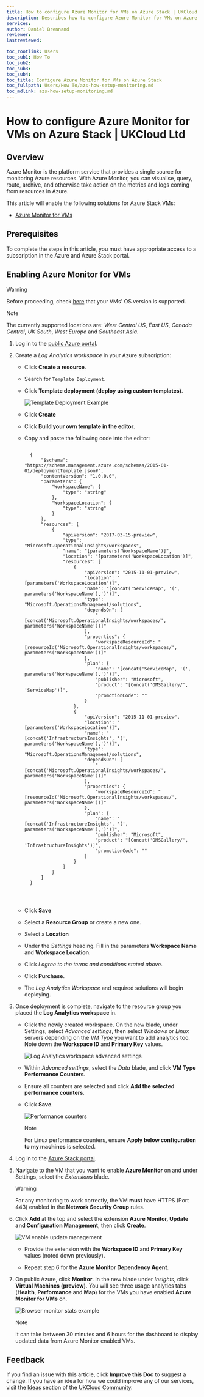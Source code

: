 ```yaml
---
title: How to configure Azure Monitor for VMs on Azure Stack | UKCloud Ltd
description: Describes how to configure Azure Monitor for VMs on Azure Stack
services:
author: Daniel Brennand
reviewer:
lastreviewed:

toc_rootlink: Users
toc_sub1: How To
toc_sub2:
toc_sub3:
toc_sub4:
toc_title: Configure Azure Monitor for VMs on Azure Stack
toc_fullpath: Users/How To/azs-how-setup-monitoring.md
toc_mdlink: azs-how-setup-monitoring.md
---
```


# How to configure Azure Monitor for VMs on Azure Stack | UKCloud Ltd

## Overview

Azure Monitor is the platform service that provides a single source for monitoring Azure resources. With Azure Monitor, you can visualise, query, route, archive, and otherwise take action on the metrics and logs coming from resources in Azure.

This article will enable the following solutions for Azure Stack VMs:

-  [Azure Monitor for VMs](https://docs.microsoft.com/en-us/azure/azure-monitor/insights/vminsights-overview)

## Prerequisites

To complete the steps in this article, you must have appropriate access to a subscription in the Azure and Azure Stack portal.

## Enabling Azure Monitor for VMs

> [!WARNING]
> Before proceeding, check [here](https://docs.microsoft.com/en-gb/azure/azure-monitor/insights/vminsights-enable-overview#supported-operating-systems) that your VMs' OS version is supported.

> [!NOTE]
> The currently supported locations are: *West Central US*, *East US*, *Canada Central*, *UK South*, *West Europe* and *Southeast Asia*.

1. Log in to the [public Azure portal](https://portal.azure.com).

2. Create a *Log Analytics workspace* in your Azure subscription:

    - Click **Create a resource**.

    - Search for `Template Deployment`.

    - Click **Template deployment (deploy using custom templates)**.

        ![Template Deployment Example](images/azs-browser-example-custom-template.png)

    - Click **Create**

    - Click **Build your own template in the editor**.

    - Copy and paste the following code into the editor:

        <pre><code class="language-json">
        {
            "$schema": "https://schema.management.azure.com/schemas/2015-01-01/deploymentTemplate.json#",
            "contentVersion": "1.0.0.0",
            "parameters": {
                "WorkspaceName": {
                    "type": "string"
                },
                "WorkspaceLocation": {
                    "type": "string"
                }
            },
            "resources": [
                {
                    "apiVersion": "2017-03-15-preview",
                    "type": "Microsoft.OperationalInsights/workspaces",
                    "name": "[parameters('WorkspaceName')]",
                    "location": "[parameters('WorkspaceLocation')]",
                    "resources": [
                        {
                            "apiVersion": "2015-11-01-preview",
                            "location": "[parameters('WorkspaceLocation')]",
                            "name": "[concat('ServiceMap', '(', parameters('WorkspaceName'),')')]",
                            "type": "Microsoft.OperationsManagement/solutions",
                            "dependsOn": [
                                "[concat('Microsoft.OperationalInsights/workspaces/', parameters('WorkspaceName'))]"
                            ],
                            "properties": {
                                "workspaceResourceId": "[resourceId('Microsoft.OperationalInsights/workspaces/', parameters('WorkspaceName'))]"
                            },
                            "plan": {
                                "name": "[concat('ServiceMap', '(', parameters('WorkspaceName'),')')]",
                                "publisher": "Microsoft",
                                "product": "[Concat('OMSGallery/', 'ServiceMap')]",
                                "promotionCode": ""
                            }
                        },
                        {
                            "apiVersion": "2015-11-01-preview",
                            "location": "[parameters('WorkspaceLocation')]",
                            "name": "[concat('InfrastructureInsights', '(', parameters('WorkspaceName'),')')]",
                            "type": "Microsoft.OperationsManagement/solutions",
                            "dependsOn": [
                                "[concat('Microsoft.OperationalInsights/workspaces/', parameters('WorkspaceName'))]"
                            ],
                            "properties": {
                                "workspaceResourceId": "[resourceId('Microsoft.OperationalInsights/workspaces/', parameters('WorkspaceName'))]"
                            },
                            "plan": {
                                "name": "[concat('InfrastructureInsights', '(', parameters('WorkspaceName'),')')]",
                                "publisher": "Microsoft",
                                "product": "[Concat('OMSGallery/', 'InfrastructureInsights')]",
                                "promotionCode": ""
                            }
                        }
                    ]
                }
            ]
        }
    </code></pre>

    - Click **Save**

    - Select a **Resource Group** or create a new one.

    - Select a **Location**

    - Under the *Settings* heading. Fill in the parameters **Workspace Name** and **Workspace Location**.

    - Click *I agree to the terms and conditions stated above*.

    - Click **Purchase**.

    - The *Log Analytics Workspace* and required solutions will begin deploying.

3. Once deployment is complete, navigate to the resource group you placed the **Log Analytics workspace** in.

    - Click the newly created workspace. On the new blade, under Settings, select *Advanced settings*, then select *Windows* or *Linux* servers depending on the *VM Type* you want to add analytics too.
    Note down the **Workspace ID** and **Primary Key** values.

       ![Log Analytics workspace advanced settings](images/azs-browser-log-analytics-workspace-advanced-settings.png)

    - Within *Advanced settings*, select the *Data* blade, and click **VM Type Performance Counters.**

    - Ensure all counters are selected and click **Add the selected performance counters**.

    - Click **Save**.

        ![Performance counters](images/azs-browser-example-performance-counters.png)

        > [!NOTE]
        > For Linux performance counters, ensure **Apply below configuration to my machines** is selected.

4. Log in to the [Azure Stack portal](https://portal.frn00006.azure.ukcloud.com).

5. Navigate to the VM that you want to enable **Azure Monitor** on and under Settings, select the *Extensions* blade.

    > [!WARNING]
    > For any monitoring to work correctly, the VM **must** have HTTPS (Port 443) enabled in the **Network Security Group** rules.

6. Click **Add** at the top and select the extension **Azure Monitor, Update and Configuration Management**, then click **Create**.

    ![VM enable update management](images/azs-browser-log-analytics-enable-update-management.png)

    - Provide the extension with the **Workspace ID** and **Primary Key** values (noted down previously).

    - Repeat step 6 for the **Azure Monitor Dependency Agent**.

7. On public Azure, click **Monitor**. In the new blade under *Insights*, click **Virtual Machines (preview)**. You will see three usage analytics tabs (**Health**, **Performance** and **Map**) for the VMs you have enabled **Azure Monitor for VMs** on.

   ![Browser monitor stats example](images/azs-browser-example-monitor-stats.png)

    > [!NOTE]
    > It can take between 30 minutes and 6 hours for the dashboard to display updated data from Azure Monitor enabled VMs.

## Feedback

If you find an issue with this article, click **Improve this Doc** to suggest a change. If you have an idea for how we could improve any of our services, visit the [Ideas](https://community.ukcloud.com/ideas) section of the [UKCloud Community](https://community.ukcloud.com).
